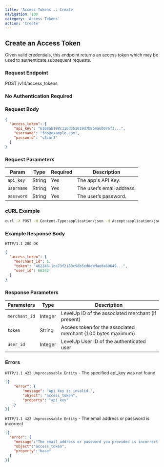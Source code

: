 ```yaml
---
title: 'Access Tokens .: Create'
navigation: 100
category: 'Access Tokens'
action: 'Create'
---
```


Create an Access Token
---

Given valid credentials, this endpoint returns an access token which may be used to authenticate
subsequent requests.


### Request Endpoint

<div class="http-request">
  <span class="http-verb">POST</span> /v14/access_tokens
</div>

### No Authentication Required

### Request Body

```json
{
  "access_token": {
    "api_key": "6108ab198c116d351019d7b8b4a6b076f3...",
    "username": "foo@example.com",
    "password": "s3cur3"
  }
}
```
### Request Parameters

| Param                   | Type   | Required | Description                           |
|-------------------------|--------|----------|---------------------------------------|
| `api_key`               | String | Yes      | The app's API Key.                    |
| `username`              | String | Yes      | The user’s email address.             |
| `password`              | String | Yes      | The user’s password.                  |

### cURL Example
```bash
curl -X POST -H Content-Type:application/json -H Accept:application/json -d '{"api_key": "6108ab198c116d351019d7b8b4a6b076f3...","username": "foo@example.com","password": "s3cur3"}' https://api.thelevelup.com/v14/access_tokens
```

### Example Response Body

`HTTP/1.1 200 OK`

```json
{
  "access_token": {
    "merchant_id": 1,
    "token": "462246-1ce73f2183c98b5ed8eeMaeda69649...",
    "user_id": 66242
  }
}
```

### Response Parameters

| Parameters      | Type       | Description                                                        |
|-----------------|------------|--------------------------------------------------------------------|
|  `merchant_id`  | Integer    | LevelUp ID of the associated merchant (if present)                 | 
|  `token`        | String     | Access token for the associated merchant (100 bytes maximum)       |
|  `user_id`      | Integer    | LevelUp User ID of the authenticated user                          |

### Errors

`HTTP/1.1 422 Unprocessable Entity` - The specified api_key was not found

```json
[{
    "error": {
        "message": "Api key is invalid.",
        "object": "access_token",
        "property": "api_key"
    }
}]
```

`HTTP/1.1 422 Unprocessable Entity` - The email address or password is incorrect

```json
[{
  "error": {
    "message":"The email address or password you provided is incorrect.",
    "object":"access_token",
    "property":"base"
  }
}]
```
